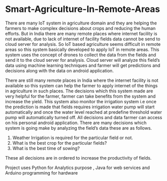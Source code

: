 # Smart-Agriculture-In-Remote-Areas
There are many IoT system in agriculture domain and they are helping the farmers to make complex decisions about crops and reducing the human efforts. But in India there are many remote places where internet facility is not available, due to lack of internet of facility fields data cannot be send to cloud server for analysis. So IoT based agriculture seems difficult in remote areas so this system basically developed to apply IoT in remote areas.  This system uses the concept of drones to collect the data from the fields and send it to the cloud server for analysis. Cloud server will analyze this field’s data using machine learning techniques and farmer will get predictions and decisions along with the data on android application.

There are still many remote places in India where the internet facility is not available so this system can help the farmer to apply internet of the things in agriculture in such places. The decisions which this system made are very helpful for the farmer, farmer can take benefits from the system and increase the yield.
This system also monitor the irrigation system i.e once the prediction is made that fields requires irrigation water pump will start automatically and once the water level reached at predefine threshold water pump will automatically turned off. All decisions and data farmer can access on his personal android application.
There are many decisions which system is going make by analyzing the field’s data these are as follows.
1.	Weather Irrigation is required for the particular field or not.
2.	What is the best crop for the particular fields?
3.	What is the best time of sowing?


These all decisions are in ordered to increase the productivity of fields.

Project uses Python for Analytics purpose , Java for web services and Arduino programming for hardware 
